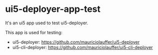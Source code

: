 # ui5-deployer-app-test
It's an ui5 app used to test ui5-deployer.

This app is used for testing:
- ui5-deployer: https://github.com/mauriciolauffer/ui5-deployer
- ui5-cli-deployer: https://github.com/mauriciolauffer/ui5-cli-deployer
